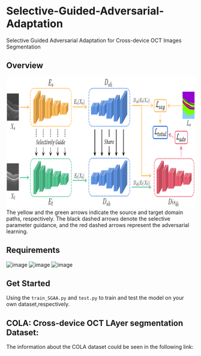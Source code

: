 # Selective-Guided-Adversarial-Adaptation
Selective Guided Adversarial Adaptation for Cross-device OCT Images Segmentation

## Overview
<img src="https://github.com/iMED-Lab/Selective-Guided-Adversarial-Adaptation/blob/main/figures/Fig.3.png" width="800" height="350"><br/>
The yellow and the green arrows indicate the source and target domain paths, respectively. The black dashed arrows denote the selective parameter guidance, and the red dashed arrows represent the adversarial learning.

## Requirements
![image](https://img.shields.io/badge/PyTorch-%3E%3D0.4.1-blue)
![image](https://img.shields.io/badge/cv2-latest-blue)
![image](https://img.shields.io/badge/visdom-%3E%3D0.2.0-blue)

## Get Started
Using the ```train_SGAA.py``` and ```test.py``` to train and test the model on your own dataset,respectively.

## COLA: Cross-device OCT LAyer segmentation Dataset:
The information about the COLA dataset could be seen in the following link:
